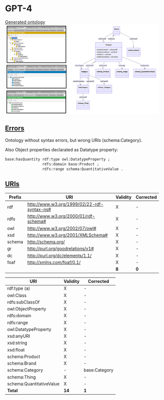 # GPT-4

[Generated ontology](./ontology.owl)
<br>
![](./ontology.png)


## [Errors](./ontology_notes.txt)

Ontology without syntax errors, but wrong URIs (schema:Category). 

Also Object properties declarated as Datatype property:
```
base:hasQuantity rdf:type owl:DatatypeProperty ;
                 rdfs:domain base:Product ;
                 rdfs:range schema:QuantitativeValue .
```


## [URIs](./ontology_URIs.xlsx)

| Prefix  | URI                                         | Validity | Corrected |
|---------|---------------------------------------------|----------|-----------|
| rdf     | http://www.w3.org/1999/02/22-rdf-syntax-ns# | X        | -         |
| rdfs    | http://www.w3.org/2000/01/rdf-schema#       | X        | -         |
| owl     | http://www.w3.org/2002/07/owl#              | X        | -         |
| xsd     | http://www.w3.org/2001/XMLSchema#           | X        | -         |
| schema  |	http://schema.org/	                        | X	       | -         |
| gr      |	http://purl.org/goodrelations/v1#           | X	       | -         |
| dc      | http://purl.org/dc/elements/1.1/            | X	       | -         |
| foaf	  | http://xmlns.com/foaf/0.1/                  | X	       | -         |
|         |                                             | **8**    | **0**     |


| URI                      | Validity | Corrected    |
|--------------------------|----------|--------------|
| rdf:type (a)             | X        | -            |
| owl:Class                | X        | -            |
| rdfs:subClassOf          | X        | -            |
| owl:ObjectProperty       | X        | -            |
| rdfs:domain              | X        | -            |
| rdfs:range               | X        | -            |
| owl:DatatypeProperty     | X        | -            |
| xsd:anyURI               | X        | -            |
| xsd:string               | X        | -            |
| xsd:float                | X        | -            |
| schema:Product           | X        | -            |
| schema:Brand             | X        | -            |
| schema:Category          | -        | base:Category|
| schema:Thing             | X        | -            |
| schema:QuantitativeValue | X        | -            |
| **Total**                | **14**   | **1**        |
